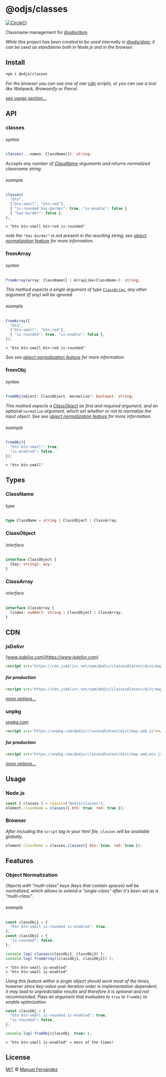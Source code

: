 # @odjs/classes

[![CircleCI](https://circleci.com/gh/odjs/classes.svg?style=svg)](https://circleci.com/gh/odjs/classes)

Classname management for [@odjs/dom](https://github.com/odjs/dom)

*While this project has been created to be used internally in [@odjs/dom](https://github.com/odjs/dom), it can be used as standalone both in Node.js and in the browser.*

## Install

```bash
npm i @odjs/classes
```

*For the browser you can use one of owr [cdn](#cdn) scripts, or you can use a tool like Webpack, Browserify or Parcel.*

[*see usage section...*](#usage)

## API

### classes

###### syntax

```typescript
classes(...names: ClassName[]): string;
```

*Accepts any number of [ClassName](#classname) arguments and returns normalized classname string.*

###### example

```javascript
classes(
  "btn",
  ["btn-small", "btn-red"],
  { "is-rounded has-border": true, "is-enable": false },
  { "has-border": false },
);
```

```console
> "btn btn-small btn-red is-rounded"
```

*note the* `"has-border"` *is not present in the resulting string, see [object normalization feature](#object-normalization) for more information.*

### fromArray

###### syntax

```typescript
fromArray(array: ClassName[] | ArrayLike<ClassName>): string;
```

*This method expects a single argument of type* [`ClassArray`](#classarray), *any other argument (if any) will be ignored.*

###### example

```javascript
fromArray([
  "btn",
  ["btn-small", "btn-red"],
  { "is-rounded": true, "is-enable": false },
]);
```

```console
> "btn btn-small btn-red is-rounded"
```

*See see [object normalization feature](#object-normalization) for more information.*

### fromObj

###### syntax

```typescript
fromObj(object: ClassObject, mormalize?: boolean): string;
```

*This method expects a [ClassObject](#classobject) as first and required argument, and an optional* `normalize` *argument, which set whether or not to normalize the input object. See see [object normalization feature](#object-normalization) for more information.*

###### example

```javascript
fromObj({
  "btn btn-small": true,
  "is-enabled": false,
});
```

```console
> "btn btn-small"
```

## Types

### ClassName

###### type

```typescript
type ClassName = string | ClassObject | ClassArray;
```

### ClassObject

###### interface

```typescript
interface ClassObject {
  [key: string]: any;
}
```

### ClassArray

###### interface

```typescript
interface ClassArray {
  [index: number]: string | ClassObject | ClassArray;
}
```

## CDN

### jsDelivr

*[www.jsdelivr.com](https://www.jsdelivr.com)*

```html
<script src="https://cdn.jsdelivr.net/npm/@odjs/classes@latest/dist/map.umd.js"></script>
```

##### for production

```html
<script src="https://cdn.jsdelivr.net/npm/@odjs/classes@latest/dist/map.umd.min.js"></script>
```

*[more options...](https://www.jsdelivr.com/package/npm/@odjs/classes?version=latest)*

### unpkg

*[unpkg.com](https://unpkg.com)*

```html
<script src="https://unpkg.com/@odjs/classes@latest/dist/map.umd.js"></script>
```

##### for production

```html
<script src="https://unpkg.com/@odjs/classes@latest/dist/map.umd.min.js"></script>
```

*[more options...](https://unpkg.com/@odjs/classes@latest/)*

## Usage

### Node.js

```javascript
const { classes } = require("@odjs/classes");
element.className = classes({ btn: true, red: true });
```

### Browser

*After including the* `script` *tag in your html file,* `classes` *will be available globally.*

```javascript
element.className = classes.classes({ btn: true, red: true });
```

## Features

### Object Normalization

*Objects with "multi-class" keys (keys that contain spaces) will be normalized, which allows to extend a "single-class" after it's been set as a "multi-class".*

###### example

```javascript
const classObj1 = {
  "btn btn-small is-rounded is-enabled": true,
};
const classObj2 = {
  "is-rounded": false,
};

console.log( classes(classObj1, classObj2) );
console.log( fromArray([classObj1, classObj2]) );
```

```console
> "btn btn-small is-enabled"
> "btn btn-small is-enabled"
```

*Using this feature within a single object should work most of the times, however since key-value-pair iteration order is implementation dependent, it may lead to unpredictable results and therefore it is optional and not recommended. Pass an argument that evaluates to* `true` *to* `fromObj` *to enable optimization.*

```javascript
const classObj = {
  "btn btn-small is-rounded is-enabled": true,
  "is-rounded": false,
};

console.log( fromObj(classObj, true) );
```

```console
> "btn btn-small is-enabled" > most of the times!
```

## License

[MIT](LICENSE) &copy; [Manuel Fernández](https://github.com/manferlo81)
